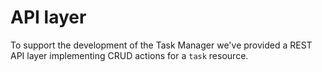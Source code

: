 # API layer
To support the development of the Task Manager we've provided a REST API layer implementing CRUD actions for a `task` resource.

